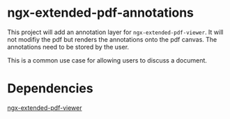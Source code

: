 # ngx-extended-pdf-annotations

This project will add an annotation layer for `ngx-extended-pdf-viewer`. It will not modifiy the pdf but renders the annotations onto the pdf canvas. The annotations
need to be stored by the user.

This is a common use case for allowing users to discuss a document.

# Dependencies

[ngx-extended-pdf-viewer](https://github.com/stephanrauh/ngx-extended-pdf-viewer)
